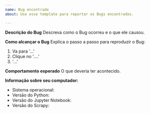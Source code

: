 ```yaml
---
name: Bug encontrado
about: Use esse template para reportar os Bugs encontrados.

---
```


**Descrição do Bug**
Descreva como o Bug ocorreu e o que ele causou.

**Como alcançar o Bug**
Explica o passo a passo para reproduzir o Bug:
1. Va para '...'
2. Clique no '....'
3. '...'

**Comportamento esperado**
O que deveria ter acontecido.

**Informação sobre seu computador:**
 - Sistema operacional: 
 - Versão do Python:
 - Versão do Jupyter Notebook:
 - Versão do Scrapy:
